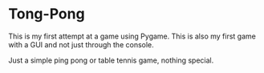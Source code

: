 # Tong-Pong

This is my first attempt at a game using Pygame.
This is also my first game with a GUI and not just through the console.

Just a simple ping pong or table tennis game, nothing special.
